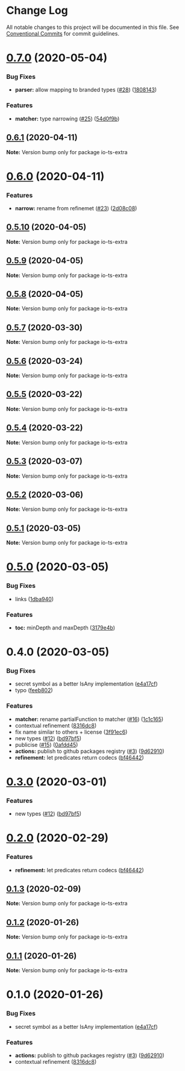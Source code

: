 # Change Log

All notable changes to this project will be documented in this file.
See [Conventional Commits](https://conventionalcommits.org) for commit guidelines.

# [0.7.0](https://github.com/mmkal/ts/compare/io-ts-extra@0.6.1...io-ts-extra@0.7.0) (2020-05-04)


### Bug Fixes

* **parser:** allow mapping to branded types ([#28](https://github.com/mmkal/ts/issues/28)) ([1808143](https://github.com/mmkal/ts/commit/180814329681f1164fac559c86b9173d615077e3))


### Features

* **matcher:** type narrowing ([#25](https://github.com/mmkal/ts/issues/25)) ([54d0f9b](https://github.com/mmkal/ts/commit/54d0f9b8c5f394d649e5d173c1560b89dd81fe4e))






## [0.6.1](https://github.com/mmkal/ts/compare/io-ts-extra@0.6.0...io-ts-extra@0.6.1) (2020-04-11)

**Note:** Version bump only for package io-ts-extra





# [0.6.0](https://github.com/mmkal/ts/compare/io-ts-extra@0.5.10...io-ts-extra@0.6.0) (2020-04-11)


### Features

* **narrow:** rename from refinemet ([#23](https://github.com/mmkal/ts/issues/23)) ([2d08c08](https://github.com/mmkal/ts/commit/2d08c08298d42d1e711725a34eca859c6a7d8e54))





## [0.5.10](https://github.com/mmkal/ts/compare/io-ts-extra@0.5.9...io-ts-extra@0.5.10) (2020-04-05)

**Note:** Version bump only for package io-ts-extra





## [0.5.9](https://github.com/mmkal/ts/compare/io-ts-extra@0.5.8...io-ts-extra@0.5.9) (2020-04-05)

**Note:** Version bump only for package io-ts-extra





## [0.5.8](https://github.com/mmkal/ts/compare/io-ts-extra@0.5.7...io-ts-extra@0.5.8) (2020-04-05)

**Note:** Version bump only for package io-ts-extra






## [0.5.7](https://github.com/mmkal/ts/compare/io-ts-extra@0.5.6...io-ts-extra@0.5.7) (2020-03-30)

**Note:** Version bump only for package io-ts-extra






## [0.5.6](https://github.com/mmkal/ts/compare/io-ts-extra@0.5.5...io-ts-extra@0.5.6) (2020-03-24)

**Note:** Version bump only for package io-ts-extra





## [0.5.5](https://github.com/mmkal/ts/compare/io-ts-extra@0.5.4...io-ts-extra@0.5.5) (2020-03-22)

**Note:** Version bump only for package io-ts-extra





## [0.5.4](https://github.com/mmkal/ts/compare/io-ts-extra@0.5.3...io-ts-extra@0.5.4) (2020-03-22)

**Note:** Version bump only for package io-ts-extra





## [0.5.3](https://github.com/mmkal/ts/compare/io-ts-extra@0.5.2...io-ts-extra@0.5.3) (2020-03-07)

**Note:** Version bump only for package io-ts-extra






## [0.5.2](https://github.com/mmkal/ts/compare/io-ts-extra@0.5.1...io-ts-extra@0.5.2) (2020-03-06)

**Note:** Version bump only for package io-ts-extra





## [0.5.1](https://github.com/mmkal/ts/compare/io-ts-extra@0.5.0...io-ts-extra@0.5.1) (2020-03-05)

**Note:** Version bump only for package io-ts-extra





# [0.5.0](https://github.com/mmkal/ts/compare/io-ts-extra@0.4.0...io-ts-extra@0.5.0) (2020-03-05)


### Bug Fixes

* links ([1dba940](https://github.com/mmkal/ts/commit/1dba940a91bbeb7a0147462396b028e65d964add))


### Features

* **toc:** minDepth and maxDepth ([3179e4b](https://github.com/mmkal/ts/commit/3179e4b847df7ee0c58577f380bd8d2802c72b31))





# 0.4.0 (2020-03-05)


### Bug Fixes

* secret symbol as a better IsAny implementation ([e4a17cf](https://github.com/mmkal/ts/commit/e4a17cfec90cb74de0c5a13e7d4610588572d601))
* typo ([feeb802](https://github.com/mmkal/ts/commit/feeb802f7fec304426bd2eec708975b36f05344d))


### Features

* **matcher:** rename partialFunction to matcher ([#16](https://github.com/mmkal/ts/issues/16)) ([1c1c165](https://github.com/mmkal/ts/commit/1c1c165a35e0ad6981cf1e4b755bcc70704379dd))
* contextual refinement ([8316dc8](https://github.com/mmkal/ts/commit/8316dc8f2c9e5501c6002ae967d9cc808d6d7fcf))
* fix name similar to others + license ([3f91ec6](https://github.com/mmkal/ts/commit/3f91ec6da89e2de07453fbc27379a783d754d8b8))
* new types ([#12](https://github.com/mmkal/ts/issues/12)) ([bd97bf5](https://github.com/mmkal/ts/commit/bd97bf54b43e835060cced26e61dcec035c20c18))
* publicise ([#15](https://github.com/mmkal/ts/issues/15)) ([0afdd45](https://github.com/mmkal/ts/commit/0afdd459e1dc89c2c39f56dcebf2ecdabb5df123))
* **actions:** publish to github packages registry ([#3](https://github.com/mmkal/ts/issues/3)) ([9d62910](https://github.com/mmkal/ts/commit/9d62910758762b087cb59226b4b42a39b8dc6c68))
* **refinement:** let predicates return codecs ([bf46442](https://github.com/mmkal/ts/commit/bf46442f2f813d823b3bb9d1a176d50868db0ece))






# [0.3.0](https://github.com/mmkal/ts/compare/io-ts-extra@0.2.0...io-ts-extra@0.3.0) (2020-03-01)


### Features

* new types ([#12](https://github.com/mmkal/ts/issues/12)) ([bd97bf5](https://github.com/mmkal/ts/commit/bd97bf54b43e835060cced26e61dcec035c20c18))





# [0.2.0](https://github.com/mmkal/ts/compare/io-ts-extra@0.1.3...io-ts-extra@0.2.0) (2020-02-29)


### Features

* **refinement:** let predicates return codecs ([bf46442](https://github.com/mmkal/ts/commit/bf46442f2f813d823b3bb9d1a176d50868db0ece))





## [0.1.3](https://github.com/mmkal/ts/compare/io-ts-extra@0.1.2...io-ts-extra@0.1.3) (2020-02-09)

**Note:** Version bump only for package io-ts-extra





## [0.1.2](https://github.com/mmkal/ts/compare/io-ts-extra@0.1.1...io-ts-extra@0.1.2) (2020-01-26)

**Note:** Version bump only for package io-ts-extra





## [0.1.1](https://github.com/mmkal/ts/compare/io-ts-extra@0.1.0...io-ts-extra@0.1.1) (2020-01-26)

**Note:** Version bump only for package io-ts-extra





# 0.1.0 (2020-01-26)


### Bug Fixes

* secret symbol as a better IsAny implementation ([e4a17cf](https://github.com/mmkal/ts/commit/e4a17cfec90cb74de0c5a13e7d4610588572d601))


### Features

* **actions:** publish to github packages registry ([#3](https://github.com/mmkal/ts/issues/3)) ([9d62910](https://github.com/mmkal/ts/commit/9d62910758762b087cb59226b4b42a39b8dc6c68))
* contextual refinement ([8316dc8](https://github.com/mmkal/ts/commit/8316dc8f2c9e5501c6002ae967d9cc808d6d7fcf))
